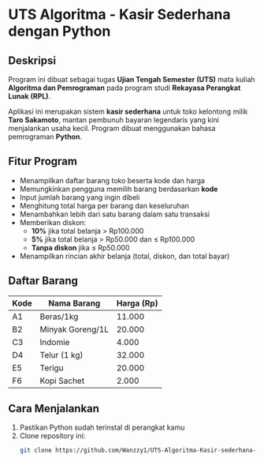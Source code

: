 # UTS Algoritma - Kasir Sederhana dengan Python

## Deskripsi

Program ini dibuat sebagai tugas **Ujian Tengah Semester (UTS)** mata kuliah **Algoritma dan Pemrograman** pada program studi **Rekayasa Perangkat Lunak (RPL)**.

Aplikasi ini merupakan sistem **kasir sederhana** untuk toko kelontong milik **Taro Sakamoto**, mantan pembunuh bayaran legendaris yang kini menjalankan usaha kecil. Program dibuat menggunakan bahasa pemrograman **Python**.

## Fitur Program

- Menampilkan daftar barang toko beserta kode dan harga
- Memungkinkan pengguna memilih barang berdasarkan **kode**
- Input jumlah barang yang ingin dibeli
- Menghitung total harga per barang dan keseluruhan
- Menambahkan lebih dari satu barang dalam satu transaksi
- Memberikan diskon:
  - **10%** jika total belanja > Rp100.000
  - **5%** jika total belanja > Rp50.000 dan ≤ Rp100.000
  - **Tanpa diskon** jika ≤ Rp50.000
- Menampilkan rincian akhir belanja (total, diskon, dan total bayar)

## Daftar Barang

| Kode | Nama Barang        | Harga (Rp) |
|------|--------------------|------------|
| A1   | Beras/1kg          | 11.000     |
| B2   | Minyak Goreng/1L   | 20.000     |
| C3   | Indomie            | 4.000      |
| D4   | Telur (1 kg)       | 32.000     |
| E5   | Terigu             | 20.000     |
| F6   | Kopi Sachet        | 2.000      |

## Cara Menjalankan

1. Pastikan Python sudah terinstal di perangkat kamu
2. Clone repository ini:
   ```bash
   git clone https://github.com/Wanzzy1/UTS-Algoritma-Kasir-sederhana-dengan-python.git
